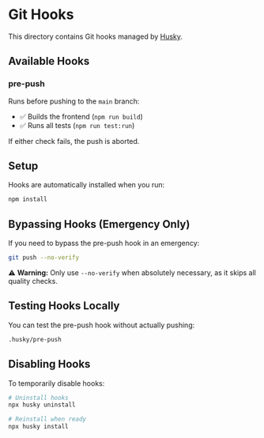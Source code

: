 # Git Hooks

This directory contains Git hooks managed by [Husky](https://typicode.github.io/husky/).

## Available Hooks

### pre-push
Runs before pushing to the `main` branch:
- ✅ Builds the frontend (`npm run build`)
- ✅ Runs all tests (`npm run test:run`)

If either check fails, the push is aborted.

## Setup

Hooks are automatically installed when you run:
```bash
npm install
```

## Bypassing Hooks (Emergency Only)

If you need to bypass the pre-push hook in an emergency:
```bash
git push --no-verify
```

⚠️ **Warning:** Only use `--no-verify` when absolutely necessary, as it skips all quality checks.

## Testing Hooks Locally

You can test the pre-push hook without actually pushing:
```bash
.husky/pre-push
```

## Disabling Hooks

To temporarily disable hooks:
```bash
# Uninstall hooks
npx husky uninstall

# Reinstall when ready
npx husky install
```
